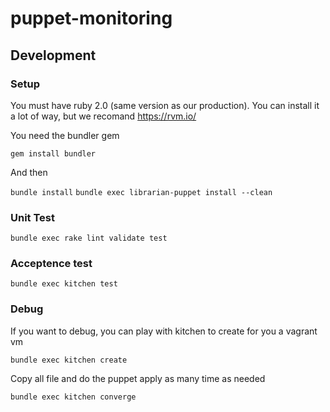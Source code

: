 # puppet-monitoring

## Development

### Setup

You must have ruby 2.0 (same version as our production). You can install it a lot of way, but we recomand https://rvm.io/

You need the bundler gem

`gem install bundler`

And then 

`bundle install`
`bundle exec librarian-puppet install --clean`

### Unit Test

`bundle exec rake lint validate test`

### Acceptence test

`bundle exec kitchen test`

### Debug

If you want to debug, you can play with kitchen to create for you a vagrant vm

`bundle exec kitchen create`

Copy all file and do the puppet apply as many time as needed

`bundle exec kitchen converge`
